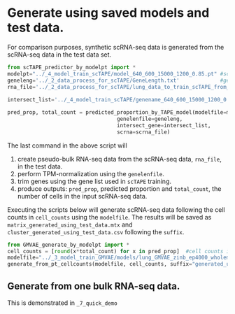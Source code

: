 # Generate using saved models and test data.
For comparison purposes, synthetic scRNA-seq data is generated from the scRNA-seq data in the test data set.
```python
from scTAPE_predictor_by_modelpt import *
modelpt="../_4_model_train_scTAPE/model_640_600_15000_1200_0.85.pt" #scTAPE model saved after scTAPE training
geneleng='../_2_data_process_for_scTAPE/GeneLength.txt'             #gene length for tpm normalization 
rna_file='../_2_data_process_for_scTAPE/lung_data_to_train_scTAPE_from_lung_test.txt' #scRNA-seq in the test data
                                                                                      #It is a raw count data.
intersect_list='../_4_model_train_scTAPE/genename_640_600_15000_1200_0.85.csv' # gene list that was used in scTAPE training.

pred_prop, total_count = predicted_proportion_by_TAPE_model(modelfile=modelpt, 
                                   genelenfile=geneleng, 
                                   intersect_gene=intersect_list, 
                                   scrna=scrna_file)
```
The last command in the above script will
1. create pseudo-bulk RNA-seq data from the scRNA-seq data, `rna_file`, in the test data.
2. perform TPM-normalization using the `genelenfile`.
3. trim genes using the gene list used in `scTAPE` training.
4. produce outputs: `pred_prop`, predicted proportion and `total_count`, the number of cells in the input scRNA-seq data.

Executing the scripts below will generate scRNA-seq data following the cell counts in `cell_counts` using the `modelfile`. 
The results will be saved as `matrix_generated_using_test_data.mtx` and `cluster_generated_using_test_data.csv` following the `suffix`.
```python
from GMVAE_generate_by_modelpt import *
cell_counts = [round(x*total_count) for x in pred_prop]  #cell counts in each cell types
modelfile="../_3_model_train_GMVAE/models/lung_GMVAE_zinb_ep4000_wholemodel.pt" #model saved after the GMVAE training
generate_from_pt_cellcounts(modelfile, cell_counts, suffix="generated_using_test_data")
```
## Generate from one bulk RNA-seq data.
This is demonstrated in `_7_quick_demo`
